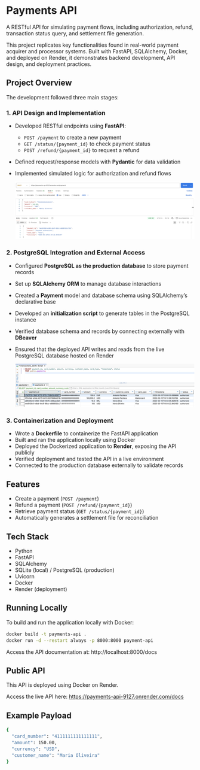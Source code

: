 # Payments API

A RESTful API for simulating payment flows, including authorization, refund, transaction status query, and settlement file generation.

This project replicates key functionalities found in real-world payment acquirer and processor systems. Built with FastAPI, SQLAlchemy, Docker, and deployed on Render, it demonstrates backend development, API design, and deployment practices.

## Project Overview

The development followed three main stages:

### 1. API Design and Implementation

- Developed RESTful endpoints using **FastAPI**:
  - `POST /payment` to create a new payment
  - `GET /status/{payment_id}` to check payment status
  - `POST /refund/{payment_id}` to request a refund
- Defined request/response models with **Pydantic** for data validation
- Implemented simulated logic for authorization and refund flows

  ![Postman](images/payment-request.png "Payment request and respective response")

### 2. PostgreSQL Integration and External Access

- Configured **PostgreSQL as the production database** to store payment records
- Set up **SQLAlchemy ORM** to manage database interactions
- Created a **Payment** model and database schema using SQLAlchemy’s declarative base
- Developed an **initialization script** to generate tables in the PostgreSQL instance
- Verified database schema and records by connecting externally with **DBeaver**
- Ensured that the deployed API writes and reads from the live PostgreSQL database hosted on Render

  ![DBeaver](images/database-query.png "Records in database hosted on Render")

### 3. Containerization and Deployment

- Wrote a **Dockerfile** to containerize the FastAPI application
- Built and ran the application locally using Docker
- Deployed the Dockerized application to **Render**, exposing the API publicly
- Verified deployment and tested the API in a live environment
- Connected to the production database externally to validate records



## Features

- Create a payment (`POST /payment`)
- Refund a payment (`POST /refund/{payment_id}`)
- Retrieve payment status (`GET /status/{payment_id}`)
- Automatically generates a settlement file for reconciliation

## Tech Stack

- Python
- FastAPI
- SQLAlchemy
- SQLite (local) / PostgreSQL (production)
- Uvicorn
- Docker
- Render (deployment)

## Running Locally

To build and run the application locally with Docker:

```bash
docker build -t payments-api .
docker run -d --restart always -p 8000:8000 payment-api
```

Access the API documentation at: http://localhost:8000/docs

## Public API
This API is deployed using Docker on Render.

Access the live API here:
https://payments-api-9127.onrender.com/docs

## Example Payload

```bash
{
  "card_number": "4111111111111111",
  "amount": 150.00,
  "currency": "USD",
  "customer_name": "Maria Oliveira"
}
```
